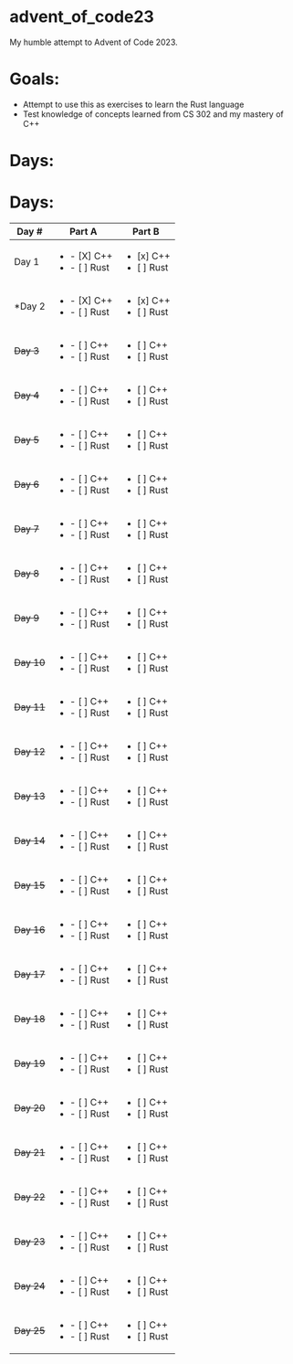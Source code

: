 # advent_of_code23
My humble attempt to Advent of Code 2023.

# Goals:
* Attempt to use this as exercises to learn the Rust language
* Test knowledge of concepts learned from CS 302 and my mastery of C++


# **Days**:
# **Days**:
|Day #|Part A|Part B|
|-----|------|------|
|Day 1|<ul><li>- [X] C++</li><li>- [ ] Rust</li></ul> |<ul><li>[x] C++</li><li>[ ] Rust</li></ul>|
|*Day 2|<ul><li>- [X] C++</li><li>- [ ] Rust</li></ul> |<ul><li>[x] C++</li><li>[ ] Rust</li></ul>|
|~~Day 3~~|<ul><li>- [ ] C++</li><li>- [ ] Rust</li></ul> |<ul><li>[ ] C++</li><li>[ ] Rust</li></ul>|
|~~Day 4~~|<ul><li>- [ ] C++</li><li>- [ ] Rust</li></ul> |<ul><li>[ ] C++</li><li>[ ] Rust</li></ul>|
|~~Day 5~~|<ul><li>- [ ] C++</li><li>- [ ] Rust</li></ul> |<ul><li>[ ] C++</li><li>[ ] Rust</li></ul>|
|~~Day 6~~|<ul><li>- [ ] C++</li><li>- [ ] Rust</li></ul> |<ul><li>[ ] C++</li><li>[ ] Rust</li></ul>|
|~~Day 7~~|<ul><li>- [ ] C++</li><li>- [ ] Rust</li></ul> |<ul><li>[ ] C++</li><li>[ ] Rust</li></ul>|
|~~Day 8~~|<ul><li>- [ ] C++</li><li>- [ ] Rust</li></ul> |<ul><li>[ ] C++</li><li>[ ] Rust</li></ul>|
|~~Day 9~~|<ul><li>- [ ] C++</li><li>- [ ] Rust</li></ul> |<ul><li>[ ] C++</li><li>[ ] Rust</li></ul>|
|~~Day 10~~|<ul><li>- [ ] C++</li><li>- [ ] Rust</li></ul> |<ul><li>[ ] C++</li><li>[ ] Rust</li></ul>|
|~~Day 11~~|<ul><li>- [ ] C++</li><li>- [ ] Rust</li></ul> |<ul><li>[ ] C++</li><li>[ ] Rust</li></ul>|
|~~Day 12~~|<ul><li>- [ ] C++</li><li>- [ ] Rust</li></ul> |<ul><li>[ ] C++</li><li>[ ] Rust</li></ul>|
|~~Day 13~~|<ul><li>- [ ] C++</li><li>- [ ] Rust</li></ul> |<ul><li>[ ] C++</li><li>[ ] Rust</li></ul>|
|~~Day 14~~|<ul><li>- [ ] C++</li><li>- [ ] Rust</li></ul> |<ul><li>[ ] C++</li><li>[ ] Rust</li></ul>|
|~~Day 15~~|<ul><li>- [ ] C++</li><li>- [ ] Rust</li></ul> |<ul><li>[ ] C++</li><li>[ ] Rust</li></ul>|
|~~Day 16~~|<ul><li>- [ ] C++</li><li>- [ ] Rust</li></ul> |<ul><li>[ ] C++</li><li>[ ] Rust</li></ul>|
|~~Day 17~~|<ul><li>- [ ] C++</li><li>- [ ] Rust</li></ul> |<ul><li>[ ] C++</li><li>[ ] Rust</li></ul>|
|~~Day 18~~|<ul><li>- [ ] C++</li><li>- [ ] Rust</li></ul> |<ul><li>[ ] C++</li><li>[ ] Rust</li></ul>|
|~~Day 19~~|<ul><li>- [ ] C++</li><li>- [ ] Rust</li></ul> |<ul><li>[ ] C++</li><li>[ ] Rust</li></ul>|
|~~Day 20~~|<ul><li>- [ ] C++</li><li>- [ ] Rust</li></ul> |<ul><li>[ ] C++</li><li>[ ] Rust</li></ul>|
|~~Day 21~~|<ul><li>- [ ] C++</li><li>- [ ] Rust</li></ul> |<ul><li>[ ] C++</li><li>[ ] Rust</li></ul>|
|~~Day 22~~|<ul><li>- [ ] C++</li><li>- [ ] Rust</li></ul> |<ul><li>[ ] C++</li><li>[ ] Rust</li></ul>|
|~~Day 23~~|<ul><li>- [ ] C++</li><li>- [ ] Rust</li></ul> |<ul><li>[ ] C++</li><li>[ ] Rust</li></ul>|
|~~Day 24~~|<ul><li>- [ ] C++</li><li>- [ ] Rust</li></ul> |<ul><li>[ ] C++</li><li>[ ] Rust</li></ul>|
|~~Day 25~~|<ul><li>- [ ] C++</li><li>- [ ] Rust</li></ul> |<ul><li>[ ] C++</li><li>[ ] Rust</li></ul>|
